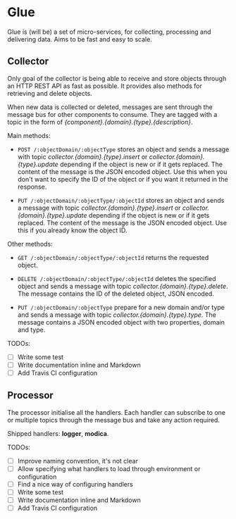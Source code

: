 Glue
====

Glue is (will be) a set of micro-services, for collecting, processing and
 delivering data. Aims to be fast and easy to scale.

Collector
---------

Only goal of the collector is being able to receive and store objects 
 through an HTTP REST API as fast as possible. It provides also methods 
 for retrieving and delete objects.

When new data is collected or deleted, messages are sent through the
 message bus for other components to consume. They are tagged with a topic
 in the form of *{component}.{domain}.{type}.{description}*.

Main methods:

- `POST /:objectDomain/:objectType` stores an object and sends a
  message with topic *collector.{domain}.{type}.insert* or 
  *collector.{domain}.{type}.update* depending if the object is new or if
  it gets replaced. The content of the message is the JSON encoded object.
  Use this when you don't want to specify the ID of the object or if you
  want it returned in the response.

- `PUT /:objectDomain/:objectType/:objectId` stores an object and sends a
  message with topic *collector.{domain}.{type}.insert* or 
  *collector.{domain}.{type}.update* depending if the object is new or if
  it gets replaced. The content of the message is the JSON encoded object.
  Use this if you already know the object ID.

Other methods:

- `GET /:objectDomain/:objectType/:objectId` returns the requested object.

- `DELETE /:objectDomain/:objectType/:objectId` deletes the specified object
  and sends a message with topic *collector.{domain}.{type}.delete*. The 
  message contains the ID of the deleted object, JSON encoded.

- `PUT /:objectDomain/:objectType` prepare for a new domain and/or type and
  sends a message with topic *collector.{domain}.{type}.type*. The message
  contains a JSON encoded object with two properties, domain and type.

TODOs:

- [ ] Write some test
- [ ] Write documentation inline and Markdown
- [ ] Add Travis CI configuration
 
Processor
---------

The processor initialise all the handlers. Each handler can subscribe to
 one or multiple topics through the message bus and take any action
 required.
 
Shipped handlers: **logger**, **modica**. 

TODOs:

- [ ] Improve naming convention, it's not clear
- [ ] Allow specifying what handlers to load through environment or 
  configuration
- [ ] Find a nice way of configuring handlers
- [ ] Write some test
- [ ] Write documentation inline and Markdown
- [ ] Add Travis CI configuration
